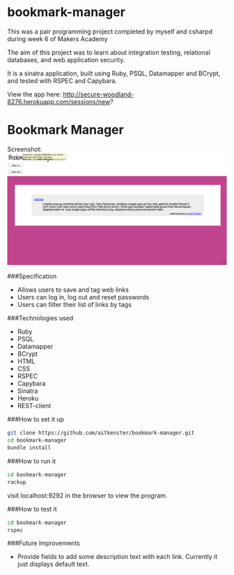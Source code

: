 bookmark-manager
================

This was a pair programming project completed by myself and csharpd during week 6 of Makers Academy

The aim of this project was to learn about integration testing, relational databases, and web application security.

It is a sinatra application, built using Ruby, PSQL, Datamapper and BCrypt, and tested with RSPEC and Capybara.


View the app here: http://secure-woodland-8276.herokuapp.com/sessions/new?

Bookmark Manager
==========


Screenshot:
![](public/screenshot.png)


###Specification
+  Allows users to save and tag web links
+  Users can log in, log out and reset passwords
+  Users can filter their list of links by tags

###Technologies used

+ Ruby
+ PSQL
+ Datamapper
+ BCrypt
+ HTML
+ CSS
+ RSPEC
+ Capybara
+ Sinatra
+ Heroku
+ REST-client

###How to set it up

```sh
git clone https://github.com/aitkenster/bookmark-manager.git
cd bookmark-manager
bundle install
```

###How to run it

```sh
cd bookmark-manager
rackup
```

visit localhost:9292 in the browser to view the program.

###How to test it

```sh
cd bookmark-manager
rspec
``` 

###Future Improvements

+ Provide fields to add some description text with each link. Currently it just displays default text.
